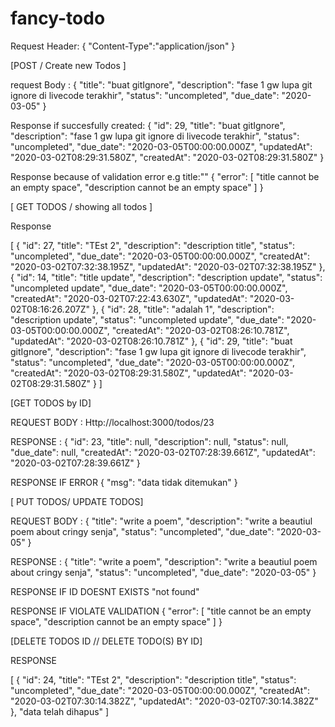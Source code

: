 # fancy-todo

Request Header:
{
    "Content-Type":"application/json"
}

 [POST / Create new Todos ]



request Body : 
{
    "title": "buat gitIgnore",
    "description": "fase 1 gw lupa git ignore di livecode terakhir",
    "status": "uncompleted",
    "due_date": "2020-03-05"
}

Response if succesfully created:
{
    "id": 29,
    "title": "buat gitIgnore",
    "description": "fase 1 gw lupa git ignore di livecode terakhir",
    "status": "uncompleted",
    "due_date": "2020-03-05T00:00:00.000Z",
    "updatedAt": "2020-03-02T08:29:31.580Z",
    "createdAt": "2020-03-02T08:29:31.580Z"
}

Response because of validation error e.g  title:""
{
    "error": [
        "title cannot be an empty space",
        "description cannot be an empty space"
    ]
}


[  GET TODOS / showing all todos ]



Response

[
    {
        "id": 27,
        "title": "TEst 2",
        "description": "description title",
        "status": "uncompleted",
        "due_date": "2020-03-05T00:00:00.000Z",
        "createdAt": "2020-03-02T07:32:38.195Z",
        "updatedAt": "2020-03-02T07:32:38.195Z"
    },
    {
        "id": 14,
        "title": "title update",
        "description": "description update",
        "status": "uncompleted update",
        "due_date": "2020-03-05T00:00:00.000Z",
        "createdAt": "2020-03-02T07:22:43.630Z",
        "updatedAt": "2020-03-02T08:16:26.207Z"
    },
    {
        "id": 28,
        "title": "adalah 1",
        "description": "description update",
        "status": "uncompleted update",
        "due_date": "2020-03-05T00:00:00.000Z",
        "createdAt": "2020-03-02T08:26:10.781Z",
        "updatedAt": "2020-03-02T08:26:10.781Z"
    },
    {
        "id": 29,
        "title": "buat gitIgnore",
        "description": "fase 1 gw lupa git ignore di livecode terakhir",
        "status": "uncompleted",
        "due_date": "2020-03-05T00:00:00.000Z",
        "createdAt": "2020-03-02T08:29:31.580Z",
        "updatedAt": "2020-03-02T08:29:31.580Z"
    }
]



 [GET TODOS by ID]





REQUEST BODY :
Http://localhost:3000/todos/23

RESPONSE :
{
    "id": 23,
    "title": null,
    "description": null,
    "status": null,
    "due_date": null,
    "createdAt": "2020-03-02T07:28:39.661Z",
    "updatedAt": "2020-03-02T07:28:39.661Z"
}

RESPONSE IF ERROR
{
    "msg": "data tidak ditemukan"
}



 [ PUT TODOS/ UPDATE TODOS]




REQUEST BODY :
{
    "title": "write a poem",
    "description": "write a beautiul poem about cringy senja",
    "status": "uncompleted",
    "due_date": "2020-03-05"
}

RESPONSE : 
{
    "title": "write a poem",
    "description": "write a beautiul poem about cringy senja",
    "status": "uncompleted",
    "due_date": "2020-03-05"
}

RESPONSE IF ID DOESNT EXISTS
"not found"

RESPONSE IF VIOLATE VALIDATION
{
    "error": [
        "title cannot be an empty space",
        "description cannot be an empty space"
    ]
}



[DELETE TODOS ID // DELETE TODO(S) BY ID]



RESPONSE

[
    {
        "id": 24,
        "title": "TEst 2",
        "description": "description title",
        "status": "uncompleted",
        "due_date": "2020-03-05T00:00:00.000Z",
        "createdAt": "2020-03-02T07:30:14.382Z",
        "updatedAt": "2020-03-02T07:30:14.382Z"
    },
    "data telah dihapus"
]